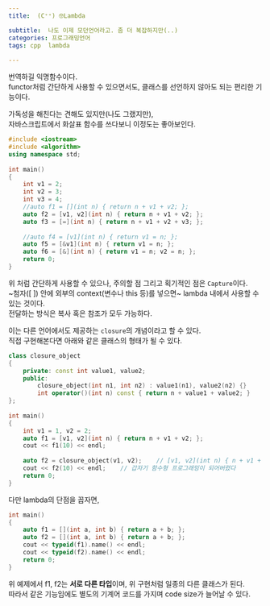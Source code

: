 ```yaml
---
title:  (C⁺⁺) 🤓Lambda

subtitle:  나도 이제 모던언어라고. 좀 더 복잡하지만(..)
categories: 프로그래밍언어 
tags: cpp  lambda
 
---
```


  
   
번역하길 익명함수이다.  
functor처럼 간단하게 사용할 수 있으면서도, 클래스를 선언하지 않아도 되는 편리한 기능이다.  
  
가독성을 해친다는 견해도 있지만(나도 그랬지만),  
자바스크립트에서 화살표 함수를 쓰다보니 이정도는 좋아보인다.  
  
```cpp  
#include <iostream>  
#include <algorithm>  
using namespace std;  
  
int main()  
{  
	int v1 = 2;  
	int v2 = 3;  
	int v3 = 4;  
	//auto f1 = [](int n) { return n + v1 + v2; };   
	auto f2 = [v1, v2](int n) { return n + v1 + v2; };  
	auto f3 = [=](int n) { return n + v1 + v2 + v3; };  
  
	//auto f4 = [v1](int n) { return v1 = n; };   
	auto f5 = [&v1](int n) { return v1 = n; };   
	auto f6 = [&](int n) { return v1 = n; v2 = n; };   
	return 0;  
}  
```  
  
위 처럼 간단하게 사용할 수 있으나, 주의할 점 그리고 획기적인 점은 `Capture`이다.  
~첨자([ ]) 안에 외부의 context(변수나 this 등)를 넣으면~ lambda 내에서 사용할 수 있는 것이다.  
전달하는 방식은 복사 혹은 참조가 모두 가능하다.  
  
이는 다른 언어에서도 제공하는 `closure`의 개념이라고 할 수 있다.  
직접 구현해본다면 아래와 같은 클래스의 형태가 될 수 있다.  
  
```cpp  
class closure_object  
{  
	private: const int value1, value2;  
	public:  
		closure_object(int n1, int n2) : value1(n1), value2(n2) {}  
		int operator()(int n) const { return n + value1 + value2; }  
};  
  
int main()  
{  
	int v1 = 1, v2 = 2;  
	auto f1 = [v1, v2](int n) { return n + v1 + v2; };  
	cout << f1(10) << endl;  
  
	auto f2 = closure_object(v1, v2);    // [v1, v2](int n) { n + v1 + v2 }와 동일  
	cout << f2(10) << endl;    // 갑자기 함수형 프로그래밍이 되어버렸다  
	return 0;  
}  
```  
  
다만 lambda의 단점을 꼽자면,  
  
```cpp  
int main()  
{  
	auto f1 = [](int a, int b) { return a + b; };  
	auto f2 = [](int a, int b) { return a + b; };  
	cout << typeid(f1).name() << endl;  
	cout << typeid(f2).name() << endl;  
	return 0;  
}  
```  
  
위 예제에서 f1, f2는 **서로 다른 타입**이며, 위 구현처럼 일종의 다른 클래스가 된다.  
따라서 같은 기능임에도 별도의 기계어 코드를 가지며 code size가 늘어날 수 있다.  
